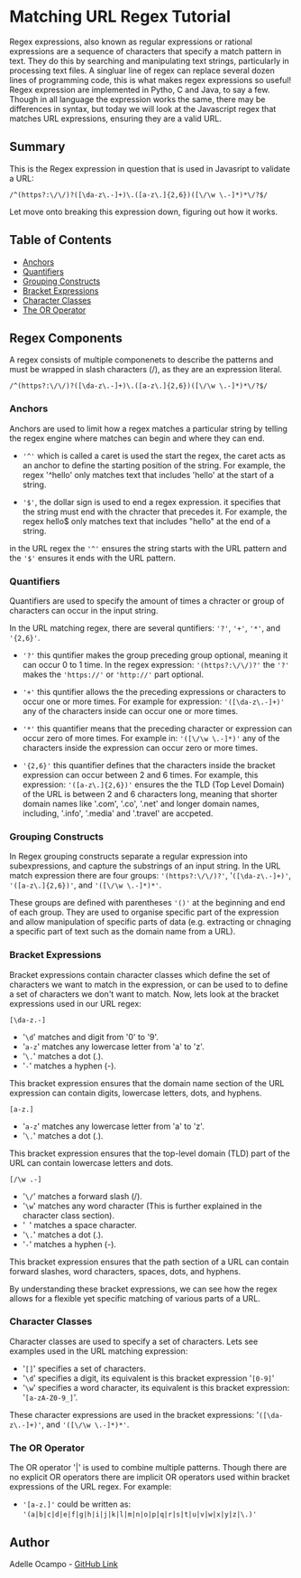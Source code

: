 # Matching URL Regex Tutorial 

Regex expressions, also known as regular expressions or rational expressions are a sequence of characters that specify a match pattern in text. They do this by searching and manipulating text strings, particularly in processing text files. A singluar line of regex can replace several dozen lines of programming code, this is what makes regex expressions so useful! Regex expression are implemented in Pytho, C and Java, to say a few. Though in all language the expression works the same, there may be differences in syntax, but today we will look at the Javascript regex that matches URL expressions, ensuring they are a valid URL.

## Summary

This is the Regex expression in question that is used in Javasript to validate a URL: 

`/^(https?:\/\/)?([\da-z\.-]+)\.([a-z\.]{2,6})([\/\w \.-]*)*\/?$/`

Let move onto breaking this expression down, figuring out how it works.


## Table of Contents

- [Anchors](#anchors)
- [Quantifiers](#quantifiers)
- [Grouping Constructs](#grouping-constructs)
- [Bracket Expressions](#bracket-expressions)
- [Character Classes](#character-classes)
- [The OR Operator](#the-or-operator)

## Regex Components

A regex consists of multiple componenets to describe the patterns and must be wrapped in slash characters (/), as they are an expression literal. 

`/^(https?:\/\/)?([\da-z\.-]+)\.([a-z\.]{2,6})([\/\w \.-]*)*\/?$/`

### Anchors

Anchors are used to limit how a regex matches a particular string by telling the regex engine where matches can begin and where they can end. 

- `'^'` which is called a caret is used the start the regex, the caret acts as an anchor to define the starting position of the string. For example, the regex '^hello' only matches text that includes 'hello' at the start of a string.

- `'$'`, the dollar sign is used to end a regex expression. it specifies that the string must end with the chracter that precedes it. For example, the regex hello$ only matches text that includes "hello" at the end of a string.

in the URL regex the `'^'` ensures the string starts with the URL pattern and the `'$'` ensures it ends with the URL pattern. 

### Quantifiers

Quantifiers are used to specify the amount of times a chracter or group of characters can occur in the input string. 

In the URL matching regex, there are several quntifiers:  `'?'`, `'+'`, `'*'`, and `'{2,6}'`.

- `'?'` this quntifier makes the group preceding group optional, meaning it can occur 0 to 1 time. In the regex expression: `'(https?:\/\/)?'` the `'?'` makes the `'https://'` or `'http://'` part optional.

- `'+'` this quntifier allows the the preceding expressions or characters to occur one or more times. For example for expression: `'([\da-z\.-]+)'` any of the characters inside can occur one or more times. 

- `'*'` this quantifier means that the preceding character or expression can occur zero of more times. For example in: `'([\/\w \.-]*)'` any of the characters inside the expression can occur zero or more times. 

- `'{2,6}'` this quantifier defines that the characters inside the bracket expression can occur between 2 and 6 times. For example, this expression: `'([a-z\.]{2,6})'` ensures the the TLD (Top Level Domain) of the URL is between 2 and 6 characters long, meaning that shorter domain names like '.com', '.co', '.net' and longer domain names, including, '.info', '.media' and '.travel' are accpeted.

### Grouping Constructs

In Regex grouping constructs separate a regular expression into subexpressions, and capture the substrings of an input string. In the URL match expression there are four groups: `'(https?:\/\/)?'`, '`([\da-z\.-]+)'`, `'([a-z\.]{2,6})'`, and `'([\/\w \.-]*)*'`.

These groups are defined with parentheses `'()'` at the beginning and end of each group. They are used to organise specific part of the expression and allow manipulation of specific parts of data (e.g. extracting or chnaging a specific part of text such as the domain name from a URL). 

### Bracket Expressions

Bracket expressions contain character classes which define the set of characters we want to match in the expression, or can be used to to define a set of characters we don't want to match. Now, lets look at the bracket expressions used in our URL regex: 

`[\da-z.-]`
- '`\d`' matches and digit from '0' to '9'.
- '`a-z`' matches any lowercase letter from 'a' to 'z'.
- '`\.`' matches a dot (.).
- '`-`' matches a hyphen (-).

This bracket expression ensures that the domain name section of the URL expression can contain digits, lowercase letters, dots, and hyphens.

`[a-z.]`
- '`a-z`' matches any lowercase letter from 'a' to 'z'.
-  '`\.`' matches a dot (.).

This bracket expression ensures that the top-level domain (TLD) part of the URL can contain lowercase letters and dots.

`[/\w .-]`
- '`\/`' matches a forward slash (/).
- '`\w`' matches any word character (This is further explained in the character class section). 
- '` `' matches a space character. 
- '`\.`' matches a dot (.).
- '`-`' matches a hyphen (-).

This bracket expression ensures that the path section of a URL can contain forward slashes, word characters, spaces, dots, and hyphens.

By understanding these bracket expressions, we can see how the regex allows for a flexible yet specific matching of various parts of a URL.


### Character Classes

Character classes are used to specify a set of characters. Lets see examples used in the URL matching expression: 

- '`[]`' specifies a set of characters.
- '`\d`' specifies a digit, its equivalent is this bracket expression '`[0-9]`'
- '`\w`' specifies a word character, its equivalent is this bracket expression: '`[a-zA-Z0-9_]`'.

These character expressions are used in the bracket expressions: '`([\da-z\.-]+)'`, and `'([\/\w \.-]*)*'`.

### The OR Operator

The OR operator '|' is used to combine multiple patterns. Though there are no explicit OR operators there are implicit OR operators used within bracket expressions of the URL regex. For example: 

- `'[a-z.]'` could be written as: `'(a|b|c|d|e|f|g|h|i|j|k|l|m|n|o|p|q|r|s|t|u|v|w|x|y|z|\.)'`


## Author

Adelle Ocampo - [GitHub Link](https://github.com/adellemaeocampo )